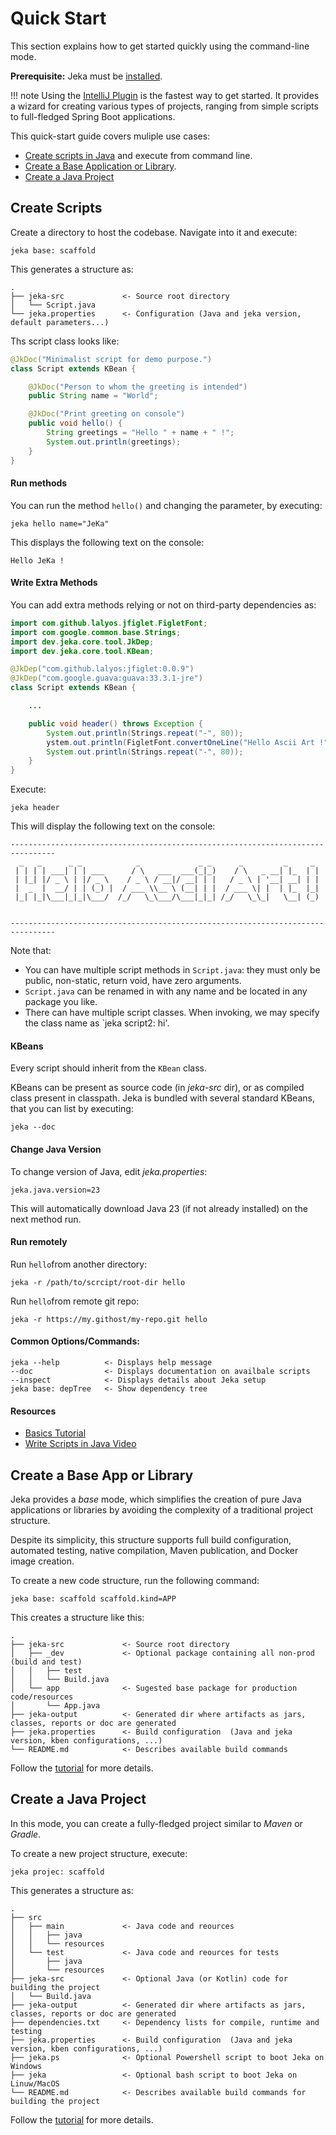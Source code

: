 # Quick Start

This section explains how to get started quickly using the command-line mode.

**Prerequisite:** Jeka must be [installed](installation.md).

!!! note
    Using the [IntelliJ Plugin](https://plugins.jetbrains.com/plugin/24505-jeka) is the fastest way to get started. 
    It provides a wizard for creating various types of projects, ranging from simple scripts to full-fledged Spring Boot applications.

This quick-start guide covers muliple use cases:
 
- [Create scripts in Java](#create-scripts) and execute from command line.
- [Create a Base Application or Library](#create-a-base-app-or-library).
- [Create a Java Project](#create-a-java-project)

  
## Create Scripts

Create a directory to host the codebase. Navigate into it and execute:
```
jeka base: scaffold
```
This generates a structure as:
```
.
├── jeka-src             <- Source root directory
│   └── Script.java     
└── jeka.properties      <- Configuration (Java and jeka version, default parameters...)
```
Ths script class looks like:
```java
@JkDoc("Minimalist script for demo purpose.")
class Script extends KBean {

    @JkDoc("Person to whom the greeting is intended")
    public String name = "World";

    @JkDoc("Print greeting on console")
    public void hello() {
        String greetings = "Hello " + name + " !";
        System.out.println(greetings);
    }
}
```
#### Run methods
You can run the method `hello()` and changing the parameter, by executing:
```
jeka hello name="JeKa"
```
This displays the following text on the console:
```
Hello JeKa !
```
#### Write Extra Methods
You can add extra methods relying or not on third-party dependencies as:
```java
import com.github.lalyos.jfiglet.FigletFont;
import com.google.common.base.Strings;
import dev.jeka.core.tool.JkDep;
import dev.jeka.core.tool.KBean;

@JkDep("com.github.lalyos:jfiglet:0.0.9")
@JkDep("com.google.guava:guava:33.3.1-jre")
class Script extends KBean {

    ...

    public void header() throws Exception {
        System.out.println(Strings.repeat("-", 80));
        ystem.out.println(FigletFont.convertOneLine("Hello Ascii Art !"));
        System.out.println(Strings.repeat("-", 80));
    }
}
```
Execute:
```
jeka header
```
This will display the following text on the console:
```
--------------------------------------------------------------------------------
  _   _      _ _            _             _ _      _         _     _ 
 | | | | ___| | | ___      / \   ___  ___(_|_)    / \   _ __| |_  | |
 | |_| |/ _ \ | |/ _ \    / _ \ / __|/ __| | |   / _ \ | '__| __| | |
 |  _  |  __/ | | (_) |  / ___ \\__ \ (__| | |  / ___ \| |  | |_  |_|
 |_| |_|\___|_|_|\___/  /_/   \_\___/\___|_|_| /_/   \_\_|   \__| (_)
                                                                     

--------------------------------------------------------------------------------
```
Note that:

  - You can have multiple script methods in `Script.java`: they must only be public, non-static, return void, have zero arguments.
  - `Script.java` can be renamed in with any name and be located in any package you like.
  - There can have multiple script classes. When invoking, we may specify the class name as `jeka script2: hi'.

#### KBeans

Every script should inherit from the `KBean` class. 

KBeans can be present as source code (in *jeka-src* dir), or as compiled class present in classpath.
Jeka is bundled with several standard KBeans, that you can list by executing:
```
jeka --doc
```
#### Change Java Version
To change version of Java, edit *jeka.properties*:
```properties
jeka.java.version=23
```
This will automatically download Java 23 (if not already installed) on the next method run.

#### Run remotely

Run `hello`from another directory:
```
jeka -r /path/to/scrcipt/root-dir hello
```

Run `hello`from remote git repo:
```
jeka -r https://my.githost/my-repo.git hello
```

#### Common Options/Commands:
```
jeka --help          <- Displays help message
--doc                <- Displays documentation on availbale scripts
--inspect            <- Displays details about Jeka setup
jeka base: depTree   <- Show dependency tree

```

#### Resources
- [Basics Tutorial](tutorials/basics.md)
- [Write Scripts in Java Video](https://youtu.be/r-PUX6amBrw)

## Create a Base App or Library

Jeka provides a *base* mode, which simplifies the creation of pure Java applications or libraries by avoiding the complexity of a traditional project structure.  

Despite its simplicity, this structure supports full build configuration, automated testing, native compilation, Maven publication, and Docker image creation.

To create a new code structure, run the following command:
```
jeka base: scaffold scaffold.kind=APP
```
This creates a structure like this:
```
. 
├── jeka-src             <- Source root directory
│   ├── _dev             <- Optional package containing all non-prod (build and test)
│   │   ├── test
│   │   └── Build.java  
│   └── app              <- Sugested base package for production code/resources
│       └── App.java     
├── jeka-output          <- Generated dir where artifacts as jars, classes, reports or doc are generated
├── jeka.properties      <- Build configuration  (Java and jeka version, kben configurations, ...)
└── README.md            <- Describes available build commands
```

Follow the [tutorial](tutorials/build-base.md) for more details.

## Create a Java Project

In this mode, you can create a fully-fledged project similar to *Maven* or *Gradle*.

To create a new project structure, execute:
```
jeka projec: scaffold
```
This generates a structure as:
```
.
├── src                  
│   ├── main             <- Java code and reources
│   │   ├── java
│   │   └── resources    
│   └── test             <- Java code and reources for tests
│       ├── java
│       └── resources 
├── jeka-src             <- Optional Java (or Kotlin) code for building the project
│   └── Build.java      
├── jeka-output          <- Generated dir where artifacts as jars, classes, reports or doc are generated
├── dependencies.txt     <- Dependency lists for compile, runtime and testing
├── jeka.properties      <- Build configuration  (Java and jeka version, kben configurations, ...)
├── jeka.ps              <- Optional Powershell script to boot Jeka on Windows
├── jeka                 <- Optional bash script to boot Jeka on Linuw/MacOS
└── README.md            <- Describes available build commands for building the project
```

Follow the [tutorial](tutorials/build-projects.md) for more details.

